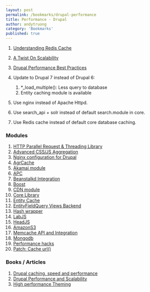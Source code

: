 ```yaml
---
layout: post
permalink: /bookmarks/drupal-performance
title: Performance - Drupal
author: andytruong
category: 'Bookmarks'
published: true
---
```


1. [Understanding Redis Cache](http://goo.gl/zJ3sZ)
1. [A Twist On Scalability](http://goo.gl/17Fgn)
1. [Drupal Performance Best Practices](http://goo.gl/Ugrx9)
1. Update to Drupal 7 instead of Drupal 6:

    1. \*_load_multiple(): Less query to database
    1. Entity caching module is available

1. Use nginx instead of Apache Httpd.
1. Use search_api + solr instead of default search.module in core.
1. Use Redis cache instead of default core database caching.

### Modules

1. [HTTP Parallel Request & Threading Library](http://drupal.org/project/httprl)
1. [Advanced CSS/JS Aggregation](http://drupal.org/project/advagg)
1. [Nginx configuration for Drupal](https://github.com/alanthing/drupal-with-nginx)
1. [AgrCache](http://drupal.org/project/agrcache)
1. [Akamai module](http://drupal.org/project/akamai)
1. [APC](http://drupal.org/project/apc)
1. [Beanstalkd Integration](http://drupal.org/beanstalkd)
1. [Boost](http://drupal.org/project/boost)
1. [CDN module](http://drupal.org/project/cdn)
1. [Core Library](http://drupal.org/project/core_library)
1. [Entity Cache](http://drupal.org/project/entitycache)
1. [EntityFieldQuery Views Backend](http://drupal.org/project/efq_views)
1. [Hash wrapper](http://drupal.org/project/hash_wrapper)
1. [LabJS](http://drupal.org/project/labjs)
1. [HeadJS](http://drupal.org/project/headjs)
1. [AmazonS3](http://drupal.org/project/AmazonS3)
1. [Memcache API and Integration](http://drupal.org/project/memcache)
1. [Mongodb](http://drupal.org/project/mongodb)
1. [Performance hacks](http://drupal.org/project/performance_hacks)
1. [Patch: Cache url()](http://drupal.org/node/1327720)

### Books / Articles

1. [Drupal caching, speed and performance](http://drupal.org/node/326504)
1. [Drupal Performance and Scalability](http://books.tag1consulting.com/scalability)
1. [High performance Theming](http://rupl.github.com/high-performance-theming/)
